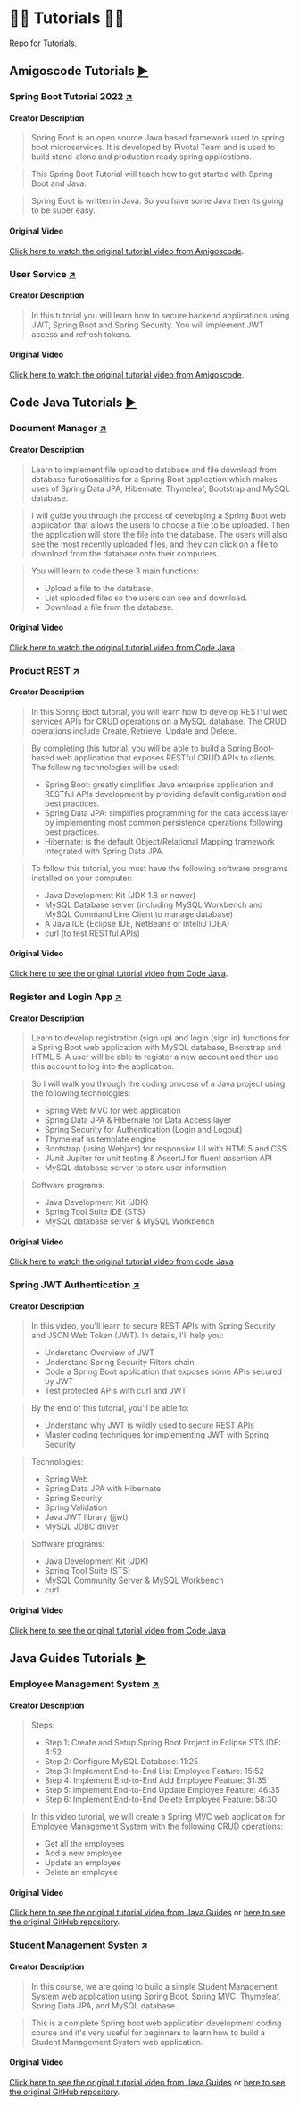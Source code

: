 # 🐱‍💻 Tutorials 🐱‍💻
 Repo for Tutorials.

## Amigoscode Tutorials  [▶](https://www.youtube.com/c/amigoscode)
 
 ### Spring Boot Tutorial 2022 [↗](https://github.com/joaodrduarte/Tutorials/tree/main/Amigoscode/Spring%20Boot%20Tutorial%202022) 
  #### Creator Description
   > Spring Boot is an open source Java based framework used to spring boot microservices. It is developed by Pivotal Team and is used to build stand-alone and production ready spring applications. 

   > This Spring Boot Tutorial will teach how to get started with Spring Boot and Java. 

   > Spring Boot is written in Java. So you have some Java then its going to be super easy.

  #### Original Video
   [Click here to watch the original tutorial video from Amigoscode](https://www.youtube.com/watch?v=9SGDpanrc8U).


### User Service [↗](https://github.com/joaodrduarte/Tutorials/tree/main/Amigoscode/UserService) 
#### Creator Description
>  In this tutorial you will learn how to secure backend applications using JWT, Spring Boot and Spring Security. You will implement JWT access and refresh tokens.

#### Original Video
[Click here to watch the original tutorial video from Amigoscode](https://www.youtube.com/watch?v=VVn9OG9nfH0).


## Code Java Tutorials  [▶](https://www.youtube.com/channel/UC5ZPG2xyYIjsUIAXcCutWsQ)
 
 ### Document Manager [↗](https://github.com/joaodrduarte/Tutorials/tree/main/Code%20Java/DocumentManager) 
  #### Creator Description
  >Learn to implement file upload to database and file download from database functionalities for a Spring Boot application which makes uses of Spring Data JPA, Hibernate, Thymeleaf, Bootstrap and MySQL database.

 >I will guide you through the process of developing a Spring Boot web application that allows the users to choose a file to be uploaded. Then the application will store the file into the database. The users will also see the most recently uploaded files, and they can click on a file to download from the database onto their computers.

 >You will learn to code these 3 main functions:
  > - Upload a file to the database.
  > - List uploaded files so the users can see and download.
  > - Download a file from the database.
  
  #### Original Video
  [Click here to watch the original tutorial video from Code Java](https://www.youtube.com/watch?v=ryRQ6qXLLYM).

   ### Product REST [↗](https://github.com/joaodrduarte/Tutorials/tree/main/Code%20Java/ProductREST) 
  #### Creator Description
  > In this Spring Boot tutorial, you will learn how to develop RESTful web services APIs for CRUD operations on a MySQL database. The CRUD operations include Create, Retrieve, Update and Delete.

 > By completing this tutorial, you will be able to build a Spring Boot-based web application that exposes RESTful CRUD APIs to clients. The following technologies will be used:
   > - Spring Boot: greatly simplifies Java enterprise application and RESTful APIs development by providing default configuration and best practices.
   > - Spring Data JPA: simplifies programming for the data access layer by implementing most common persistence operations following best practices.
   > - Hibernate: is the default Object/Relational Mapping framework integrated with Spring Data JPA.

 > To follow this tutorial, you must have the following software programs installed on your computer:
   > - Java Development Kit (JDK 1.8 or newer)
   > - MySQL Database server (including MySQL Workbench and MySQL Command Line Client to manage database)
   > - A Java IDE (Eclipse IDE, NetBeans or IntelliJ IDEA)
   > - curl (to test RESTful APIs)
  
  #### Original Video
  [Click here to see the original tutorial video from Code Java](https://www.youtube.com/watch?v=3-5e5cXfwrU).

  
   ### Register and Login App [↗](https://github.com/joaodrduarte/Tutorials/tree/main/Code%20Java/RegisterAndLoginApp) 
  #### Creator Description
  > Learn to develop registration (sign up) and login (sign in) functions for a Spring Boot web application with MySQL database, Bootstrap and HTML 5.
 > A user will be able to register a new account and then use this account to log into the application.

 > So I will walk you through the coding process of a Java project using the following technologies:
   > - Spring Web MVC for web application
   > - Spring Data JPA & Hibernate for Data Access layer
   > - Spring Security for Authentication (Login and Logout)
   > - Thymeleaf as template engine
   > - Bootstrap (using Webjars) for responsive UI with HTML5 and CSS
   > - JUnit Jupiter for unit testing & AssertJ for fluent assertion API
   > - MySQL database server to store user information

 > Software programs:
   > - Java Development Kit (JDK)
   > - Spring Tool Suite IDE (STS)
   > - MySQL database server & MySQL Workbench
  
  #### Original Video
  [Click here to watch the original tutorial video from code Java](https://www.youtube.com/watch?v=aRLoSDOlU3w)

  
   ### Spring JWT Authentication [↗](https://github.com/joaodrduarte/Tutorials/tree/main/Code%20Java/SpringJwtAuthentication) 
  #### Creator Description
  > In this video, you'll learn to secure REST APIs with Spring Security and JSON Web Token (JWT).  In details, I'll help you:
   > - Understand Overview of JWT
   > - Understand Spring Security Filters chain
   > - Code a Spring Boot application that exposes some APIs secured by JWT
   > - Test protected APIs with curl and JWT

 > By the end of this tutorial, you’ll be able to:
   > - Understand why JWT is wildly used to secure REST APIs
   > - Master coding techniques for implementing JWT with Spring Security

 > Technologies:
   > - Spring Web
   > - Spring Data JPA with Hibernate
   > - Spring Security
   > - Spring Validation
   > - Java JWT library (jjwt)
   > - MySQL JDBC driver

 > Software programs:
   > - Java Development Kit (JDK)
   > - Spring Tool Suite (STS)
   > - MySQL Community Server & MySQL Workbench
   > - curl
  
  #### Original Video
  [Click here to see the original tutorial video from Code Java](https://www.youtube.com/watch?v=S7jV6di6Pl0)
  
  ## Java Guides Tutorials  [▶](https://www.youtube.com/c/JavaGuides)
 
 ### Employee Management System [↗](https://github.com/joaodrduarte/Tutorials/tree/main/Java%20Guides/EmployeeManagementSystem) 
  #### Creator Description
  > Steps:
   > - Step 1: Create and Setup Spring Boot Project in Eclipse STS IDE: 4:52
   > - Step 2: Configure MySQL Database: 11:25
   > - Step 3: Implement End-to-End List Employee Feature: 15:52
   > - Step 4: Implement End-to-End Add Employee Feature: 31:35
   > - Step 5: Implement End-to-End Update Employee Feature: 46:35
   > - Step 6: Implement End-to-End Delete Employee Feature: 58:30

 > In this video tutorial, we will create a Spring MVC web application for Employee Management System with the following CRUD operations:
   > - Get all the employees
   > - Add a new employee
   > - Update an employee
   > - Delete an employee
  
  #### Original Video
  [Click here to see the original tutorial video from Java Guides](https://www.youtube.com/watch?v=_5sAmaRJd2c) or [here to see the original GitHub repository](https://github.com/RameshMF/springboot-thymeleaf-crud-pagination-sorting-webapp).
  
  
  ### Student Management Systen [↗](https://github.com/joaodrduarte/Tutorials/tree/main/Java%20Guides/StudentManagementSystem) 
  #### Creator Description
  > In this course, we are going to build a simple Student Management System web application using Spring Boot, Spring MVC, Thymeleaf, Spring Data JPA, and MySQL database.

  > This is a complete Spring boot web application development coding course and it's very useful for beginners to learn how to build a Student Management System web application.
  
  #### Original Video
[Click here to see the original tutorial video from Java Guides](https://www.youtube.com/watch?v=HYGnVeCs0Yg) or [here to see the original GitHub repository](https://github.com/RameshMF/student-management-system-springboot).
